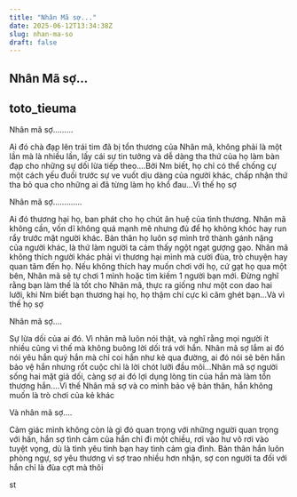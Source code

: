 ```yaml
---
title: "Nhân Mã sợ..."
date: 2025-06-12T13:34:38Z
slug: nhan-ma-so
draft: false
---
```


## Nhân Mã sợ...

## toto_tieuma

Nhân mã sợ.........

Ai đó chà đạp lên trái tim đã bị tổn thương của Nhân mã, không phải là một lần mà là nhiều lần, lấy cái sự tin tưởng và dễ dàng tha thứ của họ làm bàn đạp cho những sự dối lừa tiếp theo....Bởi Nm biết, họ chỉ có thể chống cự một cách yếu đuối trước sự ve vuốt dịu dàng của người khác, chấp nhận thứ tha bỏ qua cho những ai đã từng làm họ khổ đau...Vì thế họ sợ

Nhân mã sợ.............

Ai đó thương hại họ, ban phát cho họ chút ân huệ của tình thương. Nhân mã không cần, vốn dĩ không quá mạnh mẽ nhưng đủ để họ không khóc hay run rẩy trước mặt người khác. Bản thân họ luôn sợ mình trở thành gánh nặng của người khác, là thứ làm người ta cảm thấy ngột ngạt gượng gạo. Nhân mã không thích người khác phải vì thương hại mình mà cười đùa, trò chuyện hay quan tâm đến họ. Nếu không thích hay muốn chơi với họ, cứ gạt họ qua một bên, Nhân mã sẽ tự chơi 1 mình hoặc tìm kiếm 1 người bạn mới. Đừng nghĩ rằng bạn làm thế là tốt cho Nhân mã, thực ra giống như một con dao hai lưỡi, khi Nm biết bạn thương hại họ, họ thậm chí cực kì căm ghét bạn...Và vì thế họ sợ

Nhân mã sợ....

Sự lừa dối của ai đó. Vì nhân mã luôn nói thật, và nghĩ rằng mọi người ít nhiều cũng vì thế mà không buông lời dối trá với hắn. Nhân mã sợ lắm ai đó nói yêu hắn quý hắn mà chỉ coi hắn như kẻ qua đường, ai đó nói sẽ bên hắn bảo vệ hắn nhưng rốt cuộc chỉ là lời chót lưỡi đầu môi...Nhân mã sợ người sống hai mặt giả dối, càng sợ ai đó lợi dụng lòng tin của hắn mà làm tổn thương hắn....Vì thế Nhân mã sợ và co mình bảo vệ bản thân, hắn không muốn là trò chơi của kẻ khác

Và nhân mã sợ....

Cảm giác mình không còn là gì đó quan trọng với những người quan trọng với hăn, hắn sợ tình cảm của hắn chỉ đi một chiều, rơi vào hư vô rơi vào tuyệt vọng, dù là tình yêu tình bạn hay tình cảm gia đình. Bản thân hắn luôn phòng ngự, sợ yêu thương vì sợ trao nhiều hơn nhận, sợ con người ta đối với hắn chỉ là đùa cợt mà thôi

st
